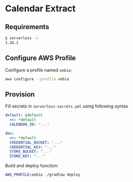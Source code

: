 # Calendar Extract

## Requirements

```bash
$ serverless -v
1.26.1
```

## Configure AWS Profile

Configure a profile named `xebia`:
```bash
aws configure --profile xebia
```

## Provision

Fill secrets in `serverless-secrets.yml` using following syntax

```yaml
default: &default
  <<: *default
  CALENDAR_ID: "..."

dev:
  <<: *default
  CREDENTIAL_BUCKET: "..."
  CREDENTIAL_KEY: "..."
  STORE_BUCKET: "..."
  STORE_KEY: "..."
```

Build and deploy function:
```bash
AWS_PROFILE=xebia ./gradlew deploy
```

